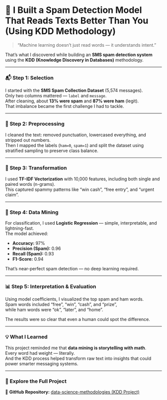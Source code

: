 # 🚀 I Built a Spam Detection Model That Reads Texts Better Than You (Using KDD Methodology)

> “Machine learning doesn’t just read words — it understands intent.”  

That’s what I discovered while building an **SMS spam detection system** using the **KDD (Knowledge Discovery in Databases)** methodology.

---

### 📬 Step 1: Selection  
I started with the **SMS Spam Collection Dataset** (5,574 messages).  
Only two columns mattered — `label` and `message`.  
After cleaning, about **13% were spam** and **87% were ham** (legit).  
That imbalance became the first challenge I had to tackle.

---

### 🧹 Step 2: Preprocessing  
I cleaned the text: removed punctuation, lowercased everything, and stripped out numbers.  
Then I mapped the labels (`ham=0`, `spam=1`) and split the dataset using stratified sampling to preserve class balance.

---

### 🧠 Step 3: Transformation  
I used **TF-IDF Vectorization** with 10,000 features, including both single and paired words (n-grams).  
This captured spammy patterns like “win cash”, “free entry”, and “urgent claim”.

---

### 🤖 Step 4: Data Mining  
For classification, I used **Logistic Regression** — simple, interpretable, and lightning-fast.  
The model achieved:
- **Accuracy:** 97%  
- **Precision (Spam):** 0.96  
- **Recall (Spam):** 0.93  
- **F1-Score:** 0.94  

That’s near-perfect spam detection — no deep learning required.

---

### 📊 Step 5: Interpretation & Evaluation  
Using model coefficients, I visualized the top spam and ham words.  
Spam words included “free”, “win”, “cash”, and “prize”,  
while ham words were “ok”, “later”, and “home”.  

The results were so clear that even a human could spot the difference.

---

### 💡 What I Learned  
This project reminded me that **data mining is storytelling with math**.  
Every word had weight — literally.  
And the KDD process helped transform raw text into insights that could power smarter messaging systems.

---

### 🧭 Explore the Full Project  
🔗 **GitHub Repository:** [data-science-methodologies (KDD Project)](YOUR_GITHUB_REPO_LINK_HERE)
